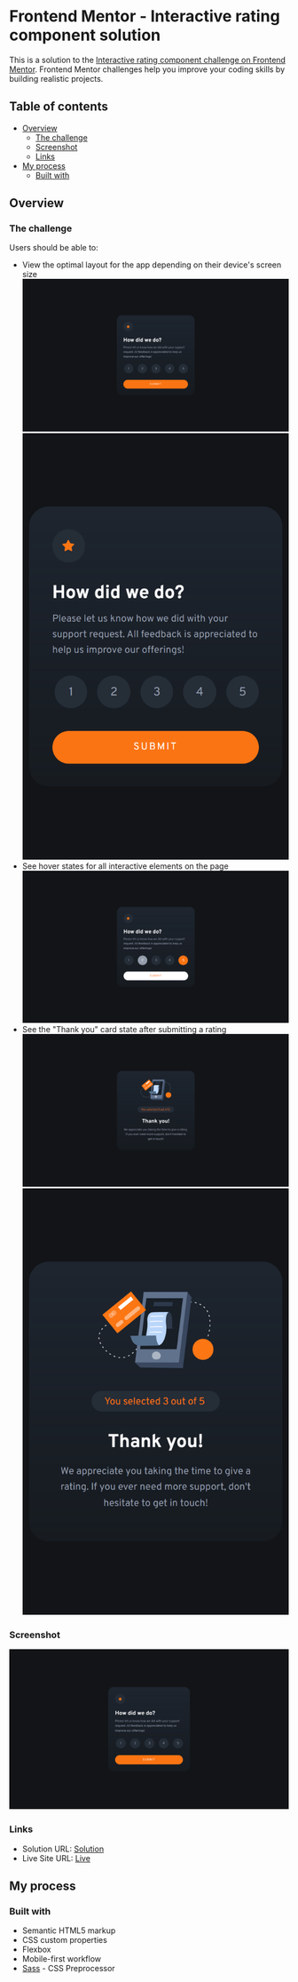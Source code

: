 # Frontend Mentor - Interactive rating component solution

This is a solution to the [Interactive rating component challenge on Frontend Mentor](https://www.frontendmentor.io/challenges/interactive-rating-component-koxpeBUmI). Frontend Mentor challenges help you improve your coding skills by building realistic projects. 

## Table of contents

- [Overview](#overview)
  - [The challenge](#the-challenge)
  - [Screenshot](#screenshot)
  - [Links](#links)
- [My process](#my-process)
  - [Built with](#built-with)

## Overview

### The challenge

Users should be able to:

- View the optimal layout for the app depending on their device's screen size
![](./result/submit-desktop.png)
![](./result/submit-mobile.png)
- See hover states for all interactive elements on the page
![](./result/hover-states.png)
- See the "Thank you" card state after submitting a rating
![](./result/thanks-desktop.png)
![](./result/thanks-mobile.png)

### Screenshot
![](./screenshot.jpg)

### Links

- Solution URL: [Solution](https://www.frontendmentor.io/solutions/interactive-rating-component-sass-and-animations-rJEGcBnG9)
- Live Site URL: [Live](https://cyruskabir.github.io/front-end-mentor/interactive-rating-card)

## My process

### Built with

- Semantic HTML5 markup
- CSS custom properties
- Flexbox
- Mobile-first workflow
- [Sass](https://sass-lang.com/) - CSS Preprocessor

